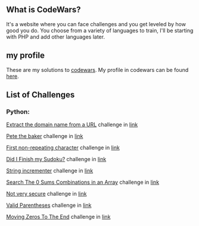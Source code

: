 ## What is CodeWars?

It's a website where you can face challenges and you get leveled by how good
you do. You choose from a variety of languages to train, I'll be starting with PHP and add other languages later.

## my profile
These are my solutions to [codewars](http://codewars.com). My profile in codewars can be found [here](https://www.codewars.com/users/Armin16). 

## List of Challenges

### Python:

[Extract the domain name from a URL](https://github.com/ArminRmt/Codewars/blob/main/Extract%20the%20domain%20name%20from%20a%20URL/url.py) challenge in [link](https://www.codewars.com/kata/514a024011ea4fb54200004b/train/python)

[Pete the baker](https://github.com/ArminRmt/Codewars/blob/main/Pete%20the%20baker/test.py) challenge in [link](https://www.codewars.com/kata/525c65e51bf619685c000059/train/python)



[First non-repeating character](https://github.com/ArminRmt/Codewars/blob/main/First%20non-repeating%20character/test.py) challenge in [link](https://www.codewars.com/kata/52bc74d4ac05d0945d00054e/train/python)


[Did I Finish my Sudoku?](https://github.com/ArminRmt/Codewars/blob/main/Did%20I%20Finish%20my%20Sudoku%3F/test.py) challenge in [link](https://www.codewars.com/kata/53db96041f1a7d32dc0004d2/train/python)

[String incrementer](https://github.com/ArminRmt/Codewars/tree/main/String%20incrementer) challenge in [link](https://www.codewars.com/kata/54a91a4883a7de5d7800009c/train/python)



[Search The 0 Sums Combinations in an Array](https://github.com/ArminRmt/Codewars/blob/main/Search%20The%200%20Sums%20Combinations%20in%20an%20Array/test.py) challenge in [link](https://www.codewars.com/kata/5711fc7c159cde6ac70003e2/train/python)



[Not very secure](https://github.com/ArminRmt/Codewars/blob/main/Not%20very%20secure/test.py) challenge in [link](https://www.codewars.com/kata/526dbd6c8c0eb53254000110/train/python)


[Valid Parentheses](https://github.com/ArminRmt/Codewars/blob/main/Valid%20Parentheses/test.py) challenge in [link](https://www.codewars.com/kata/52774a314c2333f0a7000688/train/python)


[Moving Zeros To The End](https://github.com/ArminRmt/Codewars/blob/main/Moving%20Zeros%20To%20The%20End/test.py) challenge in [link](https://www.codewars.com/kata/52597aa56021e91c93000cb0/train/python)

